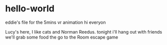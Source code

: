 # hello-world
eddie's file for the 5mins vr animation 
hi everyon

Lucy's here, I like cats and Norman Reedus.
tonight i'll hang out with friends we'll grab some food the go to the Room escape game
